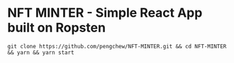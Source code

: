 # NFT MINTER - Simple React App built on Ropsten

```git clone https://github.com/pengchew/NFT-MINTER.git && cd NFT-MINTER && yarn && yarn start```

